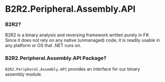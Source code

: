 # B2R2.Peripheral.Assembly.API

### B2R2?

B2R2 is a binary analysis and reversing framework written purely in F#. Since it
does not rely on any native (unmanaged) code, it is readily usable in any
platform or OS that .NET runs on.

### B2R2.Peripheral.Assembly.API Package?

`B2R2.Peripheral.Assembly.API` provides an interface for our binary assembly
module.
